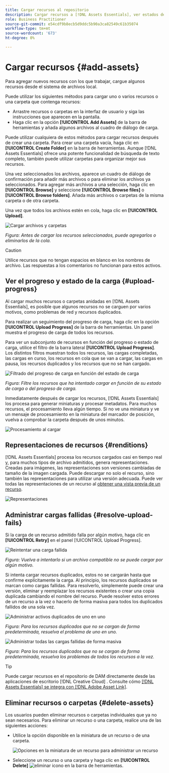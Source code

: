```yaml
---
title: Cargar recursos al repositorio
description: Cargar recursos a [!DNL Assets Essentials], ver estados de carga y resolver problemas de carga.
role: Business Practitioner
source-git-commit: e54cdf9b8ecb5d9ddc5b90a3ca82549c61b35074
workflow-type: tm+mt
source-wordcount: '673'
ht-degree: 0%

---
```



# Cargar recursos {#add-assets}

Para agregar nuevos recursos con los que trabajar, cargue algunos recursos desde el sistema de archivos local. <!-- TBD: Many of the [common file formats are supported](/help/supported-file-formats.md). -->

Puede utilizar los siguientes métodos para cargar uno o varios recursos o una carpeta que contenga recursos:

* Arrastre recursos o carpetas en la interfaz de usuario y siga las instrucciones que aparecen en la pantalla.
* Haga clic en la opción **[!UICONTROL Add Assets]** de la barra de herramientas y añada algunos archivos al cuadro de diálogo de carga.

<!-- TBD: Update this GIF
![Asset and nested folder upload demo](assets/do-not-localize/upload-assets.gif) -->

Puede utilizar cualquiera de estos métodos para cargar recursos después de crear una carpeta. Para crear una carpeta vacía, haga clic en **[!UICONTROL Create Folder]** en la barra de herramientas. Aunque [!DNL Assets Essentials] ofrece una potente funcionalidad de búsqueda de texto completo, también puede utilizar carpetas para organizar mejor sus recursos.

Una vez seleccionados los archivos, aparece un cuadro de diálogo de confirmación para añadir más archivos o para eliminar los archivos ya seleccionados. Para agregar más archivos a una selección, haga clic en **[!UICONTROL Browse]** y seleccione **[!UICONTROL Browse files]** o **[!UICONTROL Browse folders]**. Añada más archivos o carpetas de la misma carpeta o de otra carpeta.

Una vez que todos los archivos estén en cola, haga clic en **[!UICONTROL Upload]**.

![Cargar archivos y carpetas](assets/upload-browse-files-folders.png)

*Figura: Antes de cargar los recursos seleccionados, puede agregarlos o eliminarlos de la cola.*

>[!CAUTION]
>
>Utilice recursos que no tengan espacios en blanco en los nombres de archivo. Las respuestas a los comentarios no funcionan para estos activos.

## Ver el progreso y estado de la carga {#upload-progress}

Al cargar muchos recursos o carpetas anidadas en [!DNL Assets Essentials], es posible que algunos recursos no se carguen por varios motivos, como problemas de red y recursos duplicados.

Para realizar un seguimiento del progreso de carga, haga clic en la opción **[!UICONTROL Upload Progress]** de la barra de herramientas. Un panel muestra el progreso de carga de todos los recursos.

Para ver un subconjunto de recursos en función del progreso o estado de carga, utilice el filtro de la barra lateral **[!UICONTROL Upload Progress]**. Los distintos filtros muestran todos los recursos, las cargas completadas, las cargas en curso, los recursos en cola que se van a cargar, las cargas en pausa, los recursos duplicados y los recursos que no se han cargado.

![Filtrado del progreso de carga en función del estado de carga](assets/filter-upload-progress.png)

*Figura: Filtre los recursos que ha intentado cargar en función de su estado de carga o del progreso de carga.*

Inmediatamente después de cargar los recursos, [!DNL Assets Essentials] los procesa para generar miniaturas y procesar metadatos. Para muchos recursos, el procesamiento lleva algún tiempo. Si no ve una miniatura y ve un mensaje de procesamiento en la miniatura del marcador de posición, vuelva a comprobar la carpeta después de unos minutos.

![Procesamiento al cargar](assets/upload-processing.png)

## Representaciones de recursos {#renditions}

[!DNL Assets Essentials] procesa los recursos cargados casi en tiempo real y, para muchos tipos de archivo admitidos, genera representaciones. Creadas para imágenes, las representaciones son versiones cambiadas de tamaño de la imagen cargada. Puede descargar no solo el recurso, sino también las representaciones para utilizar una versión adecuada. Puede ver todas las representaciones de un recurso al [obtener una vista previa de un recurso](/help/navigate-view.md#preview-assets).

![Representaciones](assets/renditions-view-download.png)

## Administrar cargas fallidas {#resolve-upload-fails}

Si la carga de un recurso admitido falla por algún motivo, haga clic en **[!UICONTROL Retry]** en el panel [!UICONTROL Upload Progress].

![Reintentar una carga fallida](assets/upload-retry.png)

*Figura: Vuelva a intentarlo si un archivo compatible no se puede cargar por algún motivo.*

Si intenta cargar recursos duplicados, estos no se cargarán hasta que confirme explícitamente la carga. Al principio, los recursos duplicados se marcan como cargas fallidas. Para resolverlo, simplemente puede crear una versión, eliminar y reemplazar los recursos existentes o crear una copia duplicada cambiando el nombre del recurso. Puede resolver estos errores de un recurso a la vez o hacerlo de forma masiva para todos los duplicados fallidos de una sola vez.

![Administrar activos duplicados de uno en uno](assets/uploads-manage-duplicates.png)

*Figura: Para los recursos duplicados que no se cargan de forma predeterminada, resuelva el problema de uno en uno.*

![Administrar todas las cargas fallidas de forma masiva](assets/upload-progress-manage-failed-uploads.png)

*Figura: Para los recursos duplicados que no se cargan de forma predeterminada, resuelva los problemas de todos los recursos a la vez.*

>[!TIP]
>
>Puede cargar recursos en el repositorio de DAM directamente desde las aplicaciones de escritorio [!DNL Creative Cloud] . Consulte cómo [[!DNL Assets Essentials] se integra con [!DNL Adobe Asset Link]](/help/integration.md).

## Eliminar recursos o carpetas {#delete-assets}

Los usuarios pueden eliminar recursos o carpetas individuales que ya no sean necesarios. Para eliminar un recurso o una carpeta, realice una de las siguientes acciones:

* Utilice la opción disponible en la miniatura de un recurso o de una carpeta.

   ![Opciones en la miniatura de un recurso para administrar un recurso](assets/options-on-thumbnail.png)

* Seleccione un recurso o una carpeta y haga clic en **[!UICONTROL Delete]** ![eliminar icono](assets/do-not-localize/delete-icon.png) en la barra de herramientas.
